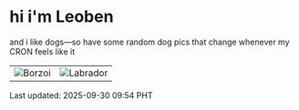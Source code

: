 # hi i'm Leoben

and i like dogs—so have some random dog pics that change whenever my CRON feels like it

|  |  |
|--------|----------|
| ![Borzoi](https://random-dog-vercel.vercel.app/api/random-borzoi?v=1759197262) | ![Labrador](https://random-dog-vercel.vercel.app/api/random-labrador?v=1759197262) |

Last updated: 2025-09-30 09:54 PHT

